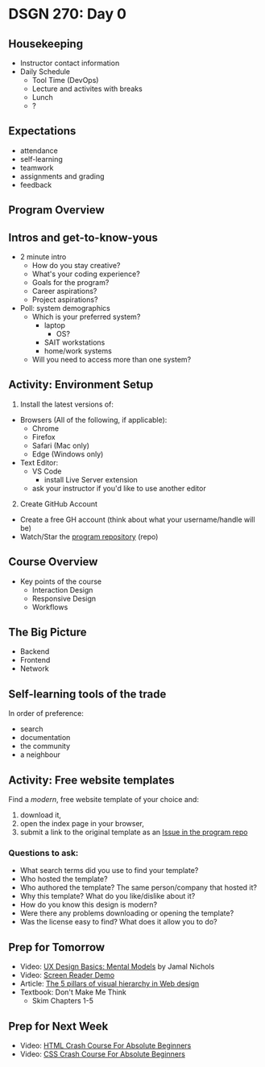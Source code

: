 # DSGN 270: Day 0
## Housekeeping
- Instructor contact information
- Daily Schedule
  - Tool Time (DevOps)
  - Lecture and activites with breaks
  - Lunch
  - ?

## Expectations
- attendance
- self-learning
- teamwork
- assignments and grading
- feedback

## Program Overview

## Intros and get-to-know-yous
- 2 minute intro
  - How do you stay creative?
  - What's your coding experience?
  - Goals for the program?
  - Career aspirations?
  - Project aspirations?
- Poll: system demographics
  - Which is your preferred system?
    - laptop
      - OS?
    - SAIT workstations
    - home/work systems
  - Will you need to access more than one system?

## Activity: Environment Setup
1. Install the latest versions of:
- Browsers (All of the following, if applicable):
  - Chrome
  - Firefox
  - Safari (Mac only)
  - Edge (Windows only)
- Text Editor:
  - VS Code
    - install Live Server extension
  - ask your instructor if you'd like to use another editor

2. Create GitHub Account
- Create a free GH account (think about what your username/handle will be)
- Watch/Star the [program repository](https://github.com/acidtone/wbdv-winter-2020) (repo)

## Course Overview
- Key points of the course
  - Interaction Design
  - Responsive Design
  - Workflows

## The Big Picture
- Backend
- Frontend
- Network

## Self-learning tools of the trade
In order of preference:
- search
- documentation
- the community
- a neighbour

## Activity: Free website templates
Find a *modern*, free website template of your choice and:
1. download it,
2. open the index page in your browser,
3. submit a link to the original template as an [Issue in the program repo](https://github.com/acidtone/wbdv-winter-2020/issues)

### Questions to ask:
- What search terms did you use to find your template?
- Who hosted the template?
- Who authored the template? The same person/company that hosted it?
- Why this template? What do you like/dislike about it?
- How do you know this design is modern?
- Were there any problems downloading or opening the template?
- Was the license easy to find? What does it allow you to do?

## Prep for Tomorrow
- Video: [UX Design Basics: Mental Models](https://www.youtube.com/watch?v=9gM8K4ooavY) by Jamal Nichols
- Video: [Screen Reader Demo](https://www.youtube.com/watch?v=2PMuBQ7LyOw)
- Article: [The 5 pillars of visual hierarchy in Web design](https://thenextweb.com/dd/2015/04/30/the-5-pillars-of-visual-hierarchy-in-web-design/)
- Textbook: Don't Make Me Think
  - Skim Chapters 1-5

## Prep for Next Week
- Video: [HTML Crash Course For Absolute Beginners](https://www.youtube.com/watch?v=UB1O30fR-EE)
- Video: [CSS Crash Course For Absolute Beginners](https://www.youtube.com/watch?v=yfoY53QXEnI)
